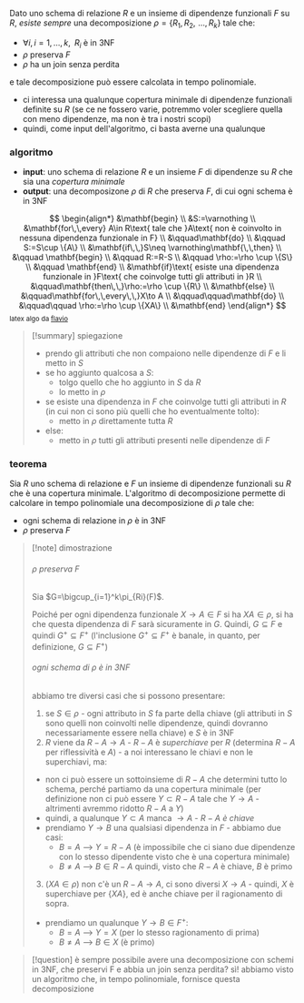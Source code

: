 Dato uno schema di relazione $R$ e un insieme di dipendenze funzionali $F$ su $R$, *esiste sempre* una decomposizione $\rho=\{ R_{1},\,R_{2},\,\,\dots,\,R_{k} \}$ tale che:
- $\forall i,\,i=1,\dots,k,\,\,\,R_{i}$ è in 3NF
- $\rho$ preserva $F$
- $\rho$ ha un join senza perdita

e tale decomposizione può essere calcolata in tempo polinomiale.

- ci interessa una qualunque copertura minimale di dipendenze funzionali definite su $R$ (se ce ne fossero varie, potremmo voler scegliere quella con meno dipendenze, ma non è tra i nostri scopi)
- quindi, come input dell'algoritmo, ci basta averne una qualunque

### algoritmo
- **input**: uno schema di relazione $R$ e un insieme $F$ di dipendenze su $R$ che sia una *copertura minimale*
- **output**: una decomposizone $\rho$ di $R$ che preserva $F$, di cui ogni schema è in 3NF

$$
\begin{align*}
&\mathbf{begin} \\
&S:=\varnothing \\
&\mathbf{for\,\,every} A\in R\text{ tale che }A\text{ non è coinvolto in nessuna dipendenza funzionale in F} \\
&\qquad\mathbf{do} \\
&\qquad S:=S\cup \{A\} \\
&\mathbf{if\,\,}S\neq \varnothing\mathbf{\,\,then} \\
&\qquad \mathbf{begin} \\
&\qquad R:=R-S \\
&\qquad \rho:=\rho \cup \{S\} \\
&\qquad \mathbf{end} \\
&\mathbf{if}\text{ esiste una dipendenza funzionale in }F\text{ che coinvolge tutti gli attributi in }R \\
&\qquad\mathbf{then\,\,}\rho:=\rho \cup \{R\} \\
&\mathbf{else} \\
&\qquad\mathbf{for\,\,every\,\,}X\to A \\
&\qquad\qquad\mathbf{do} \\
&\qquad\qquad \rho:=\rho \cup \{XA\} \\
&\mathbf{end}
\end{align*}
$$
<small> latex algo da [flavio](https://github.com/thegeek-sys/Vault/blob/main/Class/Basi%20di%20dati/Algoritmo%20di%20decomposizione.md)</small>

>[!summary] spiegazione
>- prendo gli attributi che non compaiono nelle dipendenze di $F$ e li metto in $S$
>- se ho aggiunto qualcosa a $S$:
>	- tolgo quello che ho aggiunto in $S$ da $R$
>	- lo metto in $\rho$
>- se esiste una dipendenza in $F$ che coinvolge tutti gli attributi in $R$ (in cui non ci sono più quelli che ho eventualmente tolto):
>	- metto in $\rho$ direttamente tutta $R$
>- else:
>	- metto in $\rho$ tutti gli attributi presenti nelle dipendenze di $F$

### teorema
Sia $R$ uno schema di relazione e $F$ un insieme di dipendenze funzionali su $R$ che è una copertura minimale.
L'algoritmo di decomposizione permette di calcolare in tempo polinomiale una decomposizione di $\rho$ tale che:
- ogni schema di relazione in $\rho$ è in 3NF
- $\rho$ preserva $F$

>[!note] dimostrazione
>###### $\rho$ preserva $F$
>Sia $G=\bigcup_{i=1}^k\pi_{Ri}(F)$.
> 
>Poiché per ogni dipendenza funzionale $X\to A\in F$ si ha $XA\in \rho$, si ha che questa dipendenza di $F$ sarà sicuramente in $G$. 
>Quindi, $G\subseteq F$ e quindi $G^+\subseteq F^+$ (l'inclusione $G^+\subseteq F^+$ è banale, in quanto, per definizione, $G\subseteq F^+$)
>
>###### ogni schema di $\rho$ è in 3NF
>abbiamo tre diversi casi che si possono presentare:
>1) se $S\in \rho$ - ogni attributo in $S$ fa parte della chiave (gli attributi in $S$ sono quelli non coinvolti nelle dipendenze, quindi dovranno necessariamente essere nella chiave) e $S$ è in 3NF 
>2) $R$ viene da $R-A\to A$ - $R-A$ è *superchiave* per $R$ (determina $R-A$ per riflessività e $A$) - a noi interessano le chiavi e non le superchiavi, ma:
>	- non ci può essere un sottoinsieme di $R-A$ che determini tutto lo schema, perché partiamo da una copertura minimale (per definizione non ci può essere $Y\subset R-A$ tale che $Y\to A$ - altrimenti avremmo ridotto $R-A$ a $Y$)
>	- quindi, a qualunque $Y\subset A$ manca $\to A$ - $R-A$ *è chiave*
>	- prendiamo $Y\to B$ una qualsiasi dipendenza in $F$ - abbiamo due casi:
>		- $B=A$ --> $Y=R-A$ (è impossibile che ci siano due dipendenze con lo stesso dipendente visto che è una copertura minimale)
>		- $B\neq A$ --> $B\in R-A$ quindi, visto che $R-A$ è chiave, $B$ è primo
>3) ($XA\in \rho)$ non c'è un $R-A\to A$, ci sono diversi $X\to A$ - quindi, $X$ è superchiave per $\{ XA \}$, ed è anche chiave per il ragionamento di sopra.
>	- prendiamo un qualunque $Y\to B\in F^+$:
>		- $B=A$ --> $Y=X$ (per lo stesso ragionamento di prima)
>		- $B\neq A$ --> $B\in X$  (è primo)

>[!question] è sempre possibile avere una decomposizione con schemi in 3NF, che preservi F e abbia un join senza perdita?
>sì! 
>abbiamo visto un algoritmo che, in tempo polinomiale, fornisce questa decomposizione